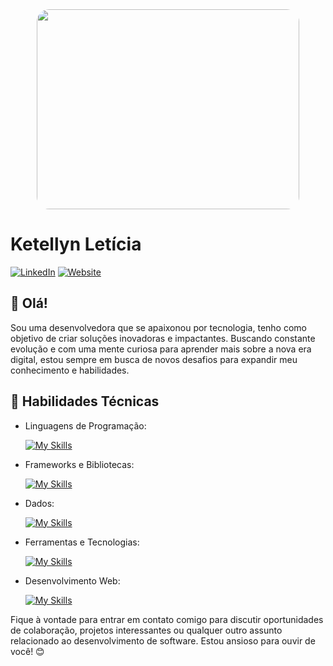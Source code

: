 <div align="center">
    <img style="height: 320px;width: 420px; border-radius: 20px;"  src="https://img.freepik.com/vetores-gratis/cute-girl-hacker-operando-laptop-cartoon-vector-icon-ilustracao-pessoas-tecnologia-isolada-plana_138676-9487.jpg?t=st=1730333113~exp=1730336713~hmac=ea34dfd6d46f47d5573f7e4143752a9c8aef096b4ec6a8513d03e4cf127b6fe6&w=740">

</div>

# Ketellyn Letícia

[![LinkedIn](https://img.shields.io/badge/LinkedIn-[SeuPerfil]-blue?logo=linkedin)](https://www.linkedin.com/in/[SeuPerfil])
[![Website](https://img.shields.io/badge/Website-[SeuWebsite]-blue?logo=google-chrome)](https://www.[seusite.com])

## 👋 Olá!

Sou uma desenvolvedora que se apaixonou por tecnologia, tenho como objetivo de criar soluções inovadoras e impactantes. Buscando constante evolução e com uma mente curiosa para aprender mais sobre a nova era digital, estou sempre em busca de novos desafios para expandir meu conhecimento e habilidades.

## 🚀 Habilidades Técnicas

- Linguagens de Programação: 

    [![My Skills](https://skillicons.dev/icons?i=java,javascript,python)](https://skillicons.dev)
- Frameworks e Bibliotecas: 

    [![My Skills](https://skillicons.dev/icons?i=spring,react)](https://skillicons.dev)
- Dados: 

    [![My Skills](https://skillicons.dev/icons?i=mysql)](https://skillicons.dev)
- Ferramentas e Tecnologias: 

    [![My Skills](https://skillicons.dev/icons?i=git,github,visualstudio,eclipse)](https://skillicons.dev)
- Desenvolvimento Web:

    [![My Skills](https://skillicons.dev/icons?i=html,css)](https://skillicons.dev)

Fique à vontade para entrar em contato comigo para discutir oportunidades de colaboração, projetos interessantes ou qualquer outro assunto relacionado ao desenvolvimento de software. Estou ansioso para ouvir de você! 😊
